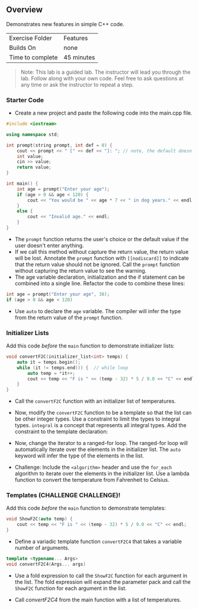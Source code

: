 ## Overview
Demonstrates new features in simple C++ code.

| | |
| --------- | --------------------------- |
| Exercise Folder | Features |
| Builds On | none |
| Time to complete | 45 minutes

> Note: This lab is a guided lab.  The instructor will lead you through the lab.  Follow along with your own code.  Feel free to ask questions at any time or ask the instructor to repeat a step.

### Starter Code
- Create a new project and paste the following code into the main.cpp file.

```cpp
#include <iostream>

using namespace std;

int prompt(string prompt, int def = 0) {
    cout << prompt << " [" << def << "]: "; // note, the default doesn't really work. The user must enter an integer.
    int value;
    cin >> value;
    return value;
}

int main() {
    int age = prompt("Enter your age");
    if (age > 0 && age < 120) {
        cout << "You would be " << age * 7 << " in dog years." << endl;
    }
    else {
        cout << "Invalid age." << endl;
    }
}
```

- The `prompt` function returns the user's choice or the default value if the user doesn't enter anything.
- If we call this method without capture the return value, the return value will be lost.  Annotate the `prompt` function with `[[nodiscard]]` to indicate that the return value should not be ignored.  Call the `prompt` function without capturing the return value to see the warning.
- The age variable declaration, initialization and the if statement can be combined into a single line.  Refactor the code to combine these lines:
```cpp
int age = prompt("Enter your age", 38);
if (age > 0 && age < 120) 
```
- Use `auto` to declare the `age` variable.  The compiler will infer the type from the return value of the `prompt` function.

### Initializer Lists
Add this code *before* the `main` function to demonstrate initializer lists:
```cpp
void convertF2C(initializer_list<int> temps) {
    auto it = temps.begin();
    while (it != temps.end()) {  // while loop
        auto temp = *it++;
        cout << temp << "F is " << (temp - 32) * 5 / 9.0 << "C" << endl;
    }
}
```
- Call the `convertF2C` function with an initializer list of temperatures.
- Now, modify the `convertF2C` function to be a template so that the list can be other integer types.  Use a constraint to limit the types to integral types. `integral` is a concept that represents all integral types.  Add the constraint to the template declaration:

- Now, change the iterator to a ranged-for loop.  The ranged-for loop will automatically iterate over the elements in the initializer list.  The `auto` keyword will infer the type of the elements in the list.

- Challenge:  Include the `<algorithm>` header and use the `for_each` algorithm to iterate over the elements in the initializer list.  Use a lambda function to convert the temperature from Fahrenheit to Celsius.

### Templates (CHALLENGE CHALLENGE)!

Add this code *before* the `main` function to demonstrate templates:
```cpp
void ShowF2C(auto temp) {
    cout << temp << "F is " << (temp - 32) * 5 / 9.0 << "C" << endl;
}
```
- Define a variadic template function  `convertF2C4` that takes a variable number of arguments.  
```cpp
template <typename... Args>
void convertF2C4(Args... args)
```
- Use a fold expression to call the `ShowF2C` function for each argument in the list.  The fold expression will expand the parameter pack and call the `ShowF2C` function for each argument in the list.

- Call _convertF2C4_ from the main function with a list of temperatures.